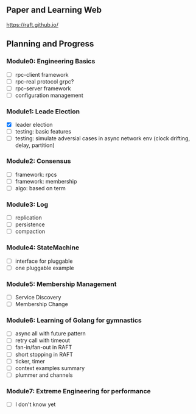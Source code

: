 
## Paper and Learning Web

https://raft.github.io/

## Planning and Progress

### Module0: Engineering Basics
- [ ] rpc-client framework
- [ ] rpc-real protocol grpc?
- [ ] rpc-server framework
- [ ] configuration management

### Module1: Leade Election
- [x] leader election
- [ ] testing: basic features
- [ ] testing: simulate adversial cases in async network env (clock drifting, delay, partition)

### Module2: Consensus
- [ ] framework: rpcs
- [ ] framework: membership
- [ ] algo: based on term

### Module3: Log
- [ ] replication
- [ ] persistence
- [ ] compaction

### Module4: StateMachine
- [ ] interface for pluggable
- [ ] one pluggable example

### Module5: Membership Management
- [ ] Service Discovery
- [ ] Membership Change

### Module6: Learning of Golang for gymnastics
- [ ] async all with future pattern
- [ ] retry call with timeout
- [ ] fan-in/fan-out in RAFT
- [ ] short stopping in RAFT
- [ ] ticker, timer
- [ ] context examples summary
- [ ] plummer and channels

### Module7: Extreme Engineering for performance
- [ ] I don't know yet